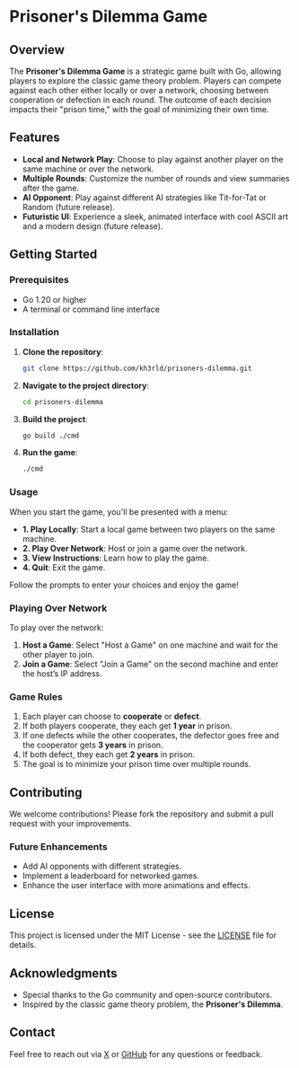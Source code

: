 # Prisoner's Dilemma Game

## Overview

The **Prisoner's Dilemma Game** is a strategic game built with Go, allowing players to explore the classic game theory problem. Players can compete against each other either locally or over a network, choosing between cooperation or defection in each round. The outcome of each decision impacts their "prison time," with the goal of minimizing their own time.

## Features

- **Local and Network Play**: Choose to play against another player on the same machine or over the network.
- **Multiple Rounds**: Customize the number of rounds and view summaries after the game.
- **AI Opponent**: Play against different AI strategies like Tit-for-Tat or Random (future release).
- **Futuristic UI**: Experience a sleek, animated interface with cool ASCII art and a modern design (future release).

## Getting Started

### Prerequisites

- Go 1.20 or higher
- A terminal or command line interface

### Installation

1. **Clone the repository**:
    ```bash
    git clone https://github.com/kh3rld/prisoners-dilemma.git
    ```
2. **Navigate to the project directory**:
    ```bash
    cd prisoners-dilemma
    ```
3. **Build the project**:
    ```bash
    go build ./cmd
    ```
4. **Run the game**:
    ```bash
    ./cmd
    ```

### Usage

When you start the game, you'll be presented with a menu:

- **1. Play Locally**: Start a local game between two players on the same machine.
- **2. Play Over Network**: Host or join a game over the network.
- **3. View Instructions**: Learn how to play the game.
- **4. Quit**: Exit the game.

Follow the prompts to enter your choices and enjoy the game!

### Playing Over Network

To play over the network:

1. **Host a Game**: Select "Host a Game" on one machine and wait for the other player to join.
2. **Join a Game**: Select "Join a Game" on the second machine and enter the host’s IP address.

### Game Rules

1. Each player can choose to **cooperate** or **defect**.
2. If both players cooperate, they each get **1 year** in prison.
3. If one defects while the other cooperates, the defector goes free and the cooperator gets **3 years** in prison.
4. If both defect, they each get **2 years** in prison.
5. The goal is to minimize your prison time over multiple rounds.

## Contributing

We welcome contributions! Please fork the repository and submit a pull request with your improvements. 

### Future Enhancements

- Add AI opponents with different strategies.
- Implement a leaderboard for networked games.
- Enhance the user interface with more animations and effects.

## License

This project is licensed under the MIT License - see the [LICENSE](LICENSE) file for details.

## Acknowledgments

- Special thanks to the Go community and open-source contributors.
- Inspired by the classic game theory problem, the **Prisoner's Dilemma**.

## Contact

Feel free to reach out via [X](https://x.com/kh3rld) or [GitHub](https://github.com/kh3rld) for any questions or feedback.

